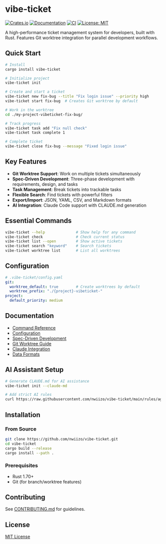 # vibe-ticket

[![Crates.io](https://img.shields.io/crates/v/vibe-ticket.svg)](https://crates.io/crates/vibe-ticket)
[![Documentation](https://docs.rs/vibe-ticket/badge.svg)](https://docs.rs/vibe-ticket)
[![CI](https://github.com/nwiizo/vibe-ticket/workflows/CI/badge.svg)](https://github.com/nwiizo/vibe-ticket/actions)
[![License: MIT](https://img.shields.io/badge/License-MIT-yellow.svg)](https://opensource.org/licenses/MIT)

A high-performance ticket management system for developers, built with Rust. Features Git worktree integration for parallel development workflows.

## Quick Start

```bash
# Install
cargo install vibe-ticket

# Initialize project
vibe-ticket init

# Create and start a ticket
vibe-ticket new fix-bug --title "Fix login issue" --priority high
vibe-ticket start fix-bug  # Creates Git worktree by default

# Work in the worktree
cd ./my-project-vibeticket-fix-bug/

# Track progress
vibe-ticket task add "Fix null check"
vibe-ticket task complete 1

# Complete ticket
vibe-ticket close fix-bug --message "Fixed login issue"
```

## Key Features

- **Git Worktree Support**: Work on multiple tickets simultaneously
- **Spec-Driven Development**: Three-phase development with requirements, design, and tasks
- **Task Management**: Break tickets into trackable tasks
- **Flexible Search**: Find tickets with powerful filters
- **Export/Import**: JSON, YAML, CSV, and Markdown formats
- **AI Integration**: Claude Code support with CLAUDE.md generation

## Essential Commands

```bash
vibe-ticket --help              # Show help for any command
vibe-ticket check               # Check current status
vibe-ticket list --open         # Show active tickets
vibe-ticket search "keyword"    # Search tickets
vibe-ticket worktree list       # List all worktrees
```

## Configuration

```yaml
# .vibe-ticket/config.yaml
git:
  worktree_default: true        # Create worktrees by default
  worktree_prefix: "./{project}-vibeticket-"
project:
  default_priority: medium
```

## Documentation

- [Command Reference](docs/commands.md)
- [Configuration](docs/configuration.md)
- [Spec-Driven Development](docs/spec-driven-development.md)
- [Git Worktree Guide](docs/git-worktree.md)
- [Claude Integration](docs/claude-integration.md)
- [Data Formats](docs/data-formats.md)

## AI Assistant Setup

```bash
# Generate CLAUDE.md for AI assistance
vibe-ticket init --claude-md

# Add strict AI rules
curl https://raw.githubusercontent.com/nwiizo/vibe-ticket/main/rules/agent.md >> CLAUDE.md
```

## Installation

### From Source

```bash
git clone https://github.com/nwiizo/vibe-ticket.git
cd vibe-ticket
cargo build --release
cargo install --path .
```

### Prerequisites

- Rust 1.70+
- Git (for branch/worktree features)

## Contributing

See [CONTRIBUTING.md](CONTRIBUTING.md) for guidelines.

## License

[MIT License](LICENSE)